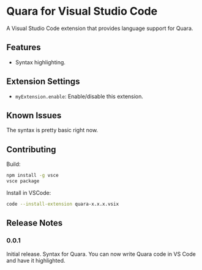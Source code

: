 # Quara for Visual Studio Code

A Visual Studio Code extension that provides language support for Quara.

## Features

- Syntax highlighting.

## Extension Settings

* `myExtension.enable`: Enable/disable this extension.

## Known Issues

The syntax is pretty basic right now.

## Contributing

Build:
```sh
npm install -g vsce
vsce package
```

Install in VSCode:
```sh
code --install-extension quara-x.x.x.vsix
```

## Release Notes

### 0.0.1

Initial release. Syntax for Quara. You can now write Quara code in VS Code and have it highlighted.
